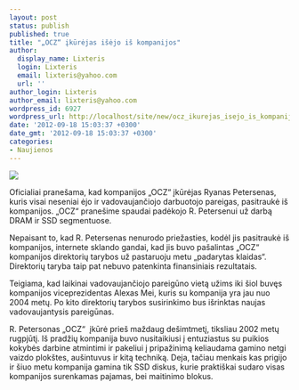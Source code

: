 ```yaml
---
layout: post
status: publish
published: true
title: "„OCZ“ įkūrėjas išėjo iš kompanijos"
author:
  display_name: Lixteris
  login: Lixteris
  email: lixteris@yahoo.com
  url: ''
author_login: Lixteris
author_email: lixteris@yahoo.com
wordpress_id: 6927
wordpress_url: http://localhost/site/new/ocz_ikurejas_isejo_is_kompanijos/
date: '2012-09-18 15:03:37 +0300'
date_gmt: '2012-09-18 15:03:37 +0300'
categories:
- Naujienos
---
```

<p><div class="imgright"><img src="http://technews.lt/upload/oczssd.jpg"  /></div></p>
<p>
	Oficialiai prane&scaron;ama, kad kompanijos &bdquo;OCZ&ldquo; įkūrėjas Ryanas Petersenas, kuris visai neseniai ėjo ir vadovaujančiojo darbuotojo pareigas, pasitraukė i&scaron; kompanijos. &bdquo;OCZ&ldquo; prane&scaron;ime spaudai padėkojo R. Petersenui už darbą DRAM ir SSD segmentuose.</p>
<p>
	Nepaisant to, kad R. Petersenas nenurodo priežasties, kodėl jis pasitraukė i&scaron; kompanijos, internete sklando gandai, kad jis buvo pa&scaron;alintas &bdquo;OCZ&ldquo; kompanijos direktorių tarybos už pastaruoju metu &bdquo;padarytas klaidas&ldquo;. Direktorių taryba taip pat nebuvo patenkinta finansiniais rezultatais.</p>
<p>
	Teigiama, kad laikinai vadovaujančiojo pareigūno vietą užims iki &scaron;iol buvęs kompanijos viceprezidentas Alexas Mei, kuris su kompanija yra jau nuo 2004 metų. Po kito direktorių tarybos susirinkimo bus i&scaron;rinktas naujas vadovaujantysis pareigūnas.</p>
<p>
	R. Petersonas &bdquo;OCZ&ldquo; &nbsp;įkūrė prie&scaron; maždaug de&scaron;imtmetį, tiksliau 2002 metų rugpjūtį. I&scaron; pradžių kompanija buvo nusitaikiusi į entuziastus su puikios kokybės darbine atmintimi ir pakeliui į pripažinimą keliaudama gamino netgi vaizdo plok&scaron;tes, au&scaron;intuvus ir kitą techniką. Deja, tačiau menkais kas prigijo ir &scaron;iuo metu kompanija gamina tik SSD diskus, kurie prakti&scaron;kai sudaro visas kompanijos surenkamas pajamas, bei maitinimo blokus.</p>

